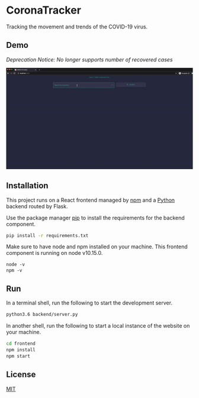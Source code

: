 # CoronaTracker

Tracking the movement and trends of the COVID-19 virus.

## Demo

*Deprecation Notice: No longer supports number of recovered cases*

![demo](demo.gif)

## Installation

This project runs on a React frontend managed by [npm](https://www.npmjs.com/get-npm) and a [Python](https://www.python.org/downloads/release/python-362/) backend routed by Flask.

Use the package manager [pip](https://pip.pypa.io/en/stable/) to install the requirements for the backend component.

```bash
pip install -r requirements.txt
```

Make sure to have node and npm installed on your machine. This frontend component is running on node v10.15.0.

```
node -v
npm -v
```

## Run

In a terminal shell, run the following to start the development server.

```bash
python3.6 backend/server.py
```

In another shell, run the following to start a local instance of the website on your machine.

```bash
cd frontend
npm install
npm start
```

## License
[MIT](https://choosealicense.com/licenses/mit/)
